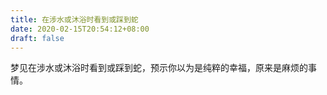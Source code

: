 ```yaml
---
title: 在涉水或沐浴时看到或踩到蛇
date: 2020-02-15T20:54:12+08:00
draft: false
---
```


梦见在涉水或沐浴时看到或踩到蛇，预示你以为是纯粹的幸福，原来是麻烦的事情。<br>
